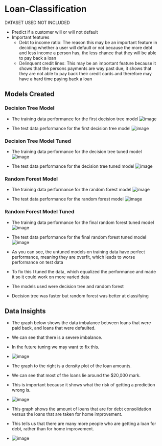 # Loan-Classification
DATASET USED NOT INCLUDED
- Predict if a customer will or will not default
- Important features
  - Debt to income ratio: The reason this may be an important feature in deciding whether a user will default or not because the more debt and less income a person has, the less chance that they will be able to pay back a loan
  - Delinquent credit lines: This may be an important feature because it shows that the persons payments are way past due, it shows that they are not able to pay back their credit cards and therefore may have a hard time paying back a loan
## Models Created
### Decision Tree Model
- The training data performance for the first decision tree model
![image](https://user-images.githubusercontent.com/72280649/152285333-a31e3079-5cde-4405-b358-3c0216b6d563.png)

- The test data performance for the first decision tree model
![image](https://user-images.githubusercontent.com/72280649/152285357-aa7c0f40-ab2e-44c9-b57d-84f47604c712.png)

### Decision Tree Model Tuned
- The training data performance for the decision tree tuned model
![image](https://user-images.githubusercontent.com/72280649/152285475-191e5d56-caa9-4132-b4d8-d9a7f39ee7c4.png)

- The test data performance for the decision tree tuned model
![image](https://user-images.githubusercontent.com/72280649/152285501-8475b477-8140-4e86-a7db-184044615087.png)

### Random Forest Model
- The training data performance for the random forest model
![image](https://user-images.githubusercontent.com/72280649/152285560-d772e570-0e95-4b5d-8319-96250dcbe692.png)

- The test data performance for the random forest model
![image](https://user-images.githubusercontent.com/72280649/152285590-4a5bb49c-f2b6-44c0-b11d-d5dc2598ed4c.png)

### Random Forest Model Tuned
- The training data performance for the final random forest tuned model
![image](https://user-images.githubusercontent.com/72280649/152285627-113dab44-73c4-4b21-9fe2-df7432ef8e2b.png)

- The test data performance for the final random forest tuned model
![image](https://user-images.githubusercontent.com/72280649/152285665-0fd9645a-0fe2-49ea-9dc6-6af0c575cd6d.png)

- As you can see, the untuned models on training data have perfect performance, meaning they are overfit, which leads to worse performance on test data
- To fix this I tuned the data, which equalized the performance and made it so it could work on more varied data
- The models used were decision tree and random forest
- Decision tree was faster but random forest was better at classifying

## Data Insights
- The graph below shows the data imbalance between loans that were paid back, and loans that were defaulted.
- We can see that there is a severe imbalance.
- In the future tuning we may want to fix this.
- ![image](https://user-images.githubusercontent.com/72280649/152285732-e6684919-bbf6-4431-8a54-f95f64566383.png)

- The graph to the right is a density plot of the loan amounts.
- We can see that most of the loans lie around the $20,000 mark.
- This is important because it shows what the risk of getting a prediction wrong is.
- ![image](https://user-images.githubusercontent.com/72280649/152286049-38290dda-b8ce-4db2-afb4-62f46c6921bd.png)

- This graph shows the amount of loans that are for debt consolidation versus the loans that are taken for home improvement.
- This tells us that there are many more people who are getting a loan for debt, rather than for home improvement.
- ![image](https://user-images.githubusercontent.com/72280649/152285801-fb67a267-b5fd-419e-bce4-5135fcd1a371.png)

